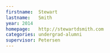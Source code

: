 ```yaml
---
firstname:  Stewart
lastname:   Smith
year: 2014
homepage:   http://stewartdsmith.com
categories: undergrad-alumni
supervisor: Petersen
---
```

